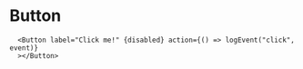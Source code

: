 # Button

```svelte
  <Button label="Click me!" {disabled} action={() => logEvent("click", event)}
  ></Button>
```
